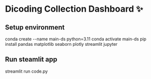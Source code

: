 # Dicoding Collection Dashboard ✨

## Setup environment
conda create --name main-ds python=3.11
conda activate main-ds
pip install pandas matplotlib seaborn plotly streamlit jupyter

## Run steamlit app
streamlit run code.py
